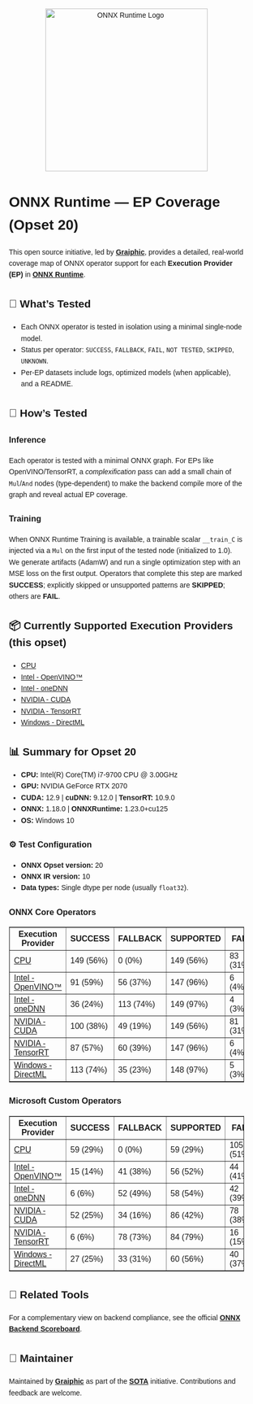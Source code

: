 <div style="font-family:Arial, sans-serif; line-height:1.6; max-width:900px; margin:auto; padding:20px;">

<p align="center">
  <img src="https://github.com/microsoft/onnxruntime/raw/main/docs/images/ONNX_Runtime_logo_dark.png" alt="ONNX Runtime Logo" width="320"/>
</p>

<h1>ONNX Runtime — EP Coverage (Opset 20)</h1>

<p>
  This open source initiative, led by <strong><a href="https://graiphic.io/" target="_blank">Graiphic</a></strong>, provides 
  a detailed, real-world coverage map of ONNX operator support for each <strong>Execution Provider (EP)</strong> in 
  <strong><a href="https://github.com/microsoft/onnxruntime" target="_blank">ONNX Runtime</a></strong>.
</p>

<h2>🧪 What’s Tested</h2>
<ul>
  <li>Each ONNX operator is tested in isolation using a minimal single-node model.</li>
  <li>Status per operator: <code>SUCCESS</code>, <code>FALLBACK</code>, <code>FAIL</code>, <code>NOT TESTED</code>, <code>SKIPPED</code>, <code>UNKNOWN</code>.</li>
  <li>Per-EP datasets include logs, optimized models (when applicable), and a README.</li>
</ul>

<h2>📐 How’s Tested</h2>
<h3>Inference</h3>
<p>
  Each operator is tested with a minimal ONNX graph. For EPs like OpenVINO/TensorRT, a <em>complexification</em> pass can add a small chain
  of <code>Mul</code>/<code>And</code> nodes (type-dependent) to make the backend compile more of the graph and reveal actual EP coverage.
</p>
<h3>Training</h3>
<p>
  When ONNX Runtime Training is available, a trainable scalar <code>__train_C</code> is injected via a <code>Mul</code> on the first input of the tested node (initialized to 1.0).
  We generate artifacts (AdamW) and run a single optimization step with an MSE loss on the first output. Operators that complete this step are marked <strong>SUCCESS</strong>;
  explicitly skipped or unsupported patterns are <strong>SKIPPED</strong>; others are <strong>FAIL</strong>.
</p>

<h2>📦 Currently Supported Execution Providers (this opset)</h2>
<ul>
<li><a href="./CPU/" target="_blank">CPU</a></li>
<li><a href="./Intel%20-%20OpenVINO%E2%84%A2/" target="_blank">Intel - OpenVINO™</a></li>
<li><a href="./Intel%20-%20oneDNN/" target="_blank">Intel - oneDNN</a></li>
<li><a href="./NVIDIA%20-%20CUDA/" target="_blank">NVIDIA - CUDA</a></li>
<li><a href="./NVIDIA%20-%20TensorRT/" target="_blank">NVIDIA - TensorRT</a></li>
<li><a href="./Windows%20-%20DirectML/" target="_blank">Windows - DirectML</a></li>
</ul>

<h2>📊 Summary for Opset 20</h2>
<ul>
  <li><strong>CPU:</strong> Intel(R) Core(TM) i7-9700 CPU @ 3.00GHz</li>
  <li><strong>GPU:</strong> NVIDIA GeForce RTX 2070</li>
  <li><strong>CUDA:</strong> 12.9 | <strong>cuDNN:</strong> 9.12.0 | <strong>TensorRT:</strong> 10.9.0</li>
  <li><strong>ONNX:</strong> 1.18.0 | <strong>ONNXRuntime:</strong> 1.23.0+cu125</li>
  <li><strong>OS:</strong> Windows 10</li>
</ul>

<h3>⚙️ Test Configuration</h3>
<ul>
  <li><strong>ONNX Opset version:</strong> 20</li>
  <li><strong>ONNX IR version:</strong> 10</li>
  <li><strong>Data types:</strong> Single dtype per node (usually <code>float32</code>).</li>
</ul>
<h3>ONNX Core Operators</h3>
<table border="1" cellpadding="6" cellspacing="0">
  <thead>
    <tr>
      <th>Execution Provider</th>
      <th>SUCCESS</th>
      <th>FALLBACK</th>
      <th>SUPPORTED</th>
      <th>FAIL</th>
      <th>NOT TESTED</th>
      <th>SKIPPED</th>
      <th>Training</th>
    </tr>
  </thead>
  <tbody>
<tr><td><a href="./CPU/" target="_blank">CPU</a></td><td>149 (56%)</td><td>0 (0%)</td><td>149 (56%)</td><td>83 (31%)</td><td>0 (0%)</td><td>34 (13%)</td><td><strong>41 (27%)</strong></td></tr>
<tr><td><a href="./Intel%20-%20OpenVINO%E2%84%A2/" target="_blank">Intel - OpenVINO™</a></td><td>91 (59%)</td><td>56 (37%)</td><td>147 (96%)</td><td>6 (4%)</td><td>0 (0%)</td><td>0 (0%)</td><td><strong>0 (0%)</strong></td></tr>
<tr><td><a href="./Intel%20-%20oneDNN/" target="_blank">Intel - oneDNN</a></td><td>36 (24%)</td><td>113 (74%)</td><td>149 (97%)</td><td>4 (3%)</td><td>0 (0%)</td><td>0 (0%)</td><td><strong>0 (0%)</strong></td></tr>
<tr><td><a href="./NVIDIA%20-%20CUDA/" target="_blank">NVIDIA - CUDA</a></td><td>100 (38%)</td><td>49 (19%)</td><td>149 (56%)</td><td>81 (31%)</td><td>0 (0%)</td><td>34 (13%)</td><td><strong>43 (28%)</strong></td></tr>
<tr><td><a href="./NVIDIA%20-%20TensorRT/" target="_blank">NVIDIA - TensorRT</a></td><td>87 (57%)</td><td>60 (39%)</td><td>147 (96%)</td><td>6 (4%)</td><td>0 (0%)</td><td>0 (0%)</td><td><strong>0 (0%)</strong></td></tr>
<tr><td><a href="./Windows%20-%20DirectML/" target="_blank">Windows - DirectML</a></td><td>113 (74%)</td><td>35 (23%)</td><td>148 (97%)</td><td>5 (3%)</td><td>0 (0%)</td><td>0 (0%)</td><td><strong>0 (0%)</strong></td></tr>
</tbody></table>
<h3>Microsoft Custom Operators</h3>
<table border="1" cellpadding="6" cellspacing="0">
  <thead>
    <tr>
      <th>Execution Provider</th>
      <th>SUCCESS</th>
      <th>FALLBACK</th>
      <th>SUPPORTED</th>
      <th>FAIL</th>
      <th>NOT TESTED</th>
      <th>SKIPPED</th>
      <th>Training</th>
    </tr>
  </thead>
  <tbody>
<tr><td><a href="./CPU/" target="_blank">CPU</a></td><td>59 (29%)</td><td>0 (0%)</td><td>59 (29%)</td><td>105 (51%)</td><td>7 (3%)</td><td>36 (17%)</td><td><strong>7 (7%)</strong></td></tr>
<tr><td><a href="./Intel%20-%20OpenVINO%E2%84%A2/" target="_blank">Intel - OpenVINO™</a></td><td>15 (14%)</td><td>41 (38%)</td><td>56 (52%)</td><td>44 (41%)</td><td>7 (7%)</td><td>0 (0%)</td><td><strong>0 (0%)</strong></td></tr>
<tr><td><a href="./Intel%20-%20oneDNN/" target="_blank">Intel - oneDNN</a></td><td>6 (6%)</td><td>52 (49%)</td><td>58 (54%)</td><td>42 (39%)</td><td>7 (7%)</td><td>0 (0%)</td><td><strong>0 (0%)</strong></td></tr>
<tr><td><a href="./NVIDIA%20-%20CUDA/" target="_blank">NVIDIA - CUDA</a></td><td>52 (25%)</td><td>34 (16%)</td><td>86 (42%)</td><td>78 (38%)</td><td>7 (3%)</td><td>36 (17%)</td><td><strong>7 (7%)</strong></td></tr>
<tr><td><a href="./NVIDIA%20-%20TensorRT/" target="_blank">NVIDIA - TensorRT</a></td><td>6 (6%)</td><td>78 (73%)</td><td>84 (79%)</td><td>16 (15%)</td><td>7 (7%)</td><td>0 (0%)</td><td><strong>0 (0%)</strong></td></tr>
<tr><td><a href="./Windows%20-%20DirectML/" target="_blank">Windows - DirectML</a></td><td>27 (25%)</td><td>33 (31%)</td><td>60 (56%)</td><td>40 (37%)</td><td>7 (7%)</td><td>0 (0%)</td><td><strong>0 (0%)</strong></td></tr>
</tbody></table>

<h2>🧭 Related Tools</h2>
<p>
  For a complementary view on backend compliance, see the official
  <a href="https://onnx.ai/backend-scoreboard/" target="_blank"><strong>ONNX Backend Scoreboard</strong></a>.
</p>

<h2>🤝 Maintainer</h2>
<p>
  Maintained by <strong><a href="https://graiphic.io/" target="_blank">Graiphic</a></strong> as part of the
  <a href="https://graiphic.io/download/" target="_blank"><strong>SOTA</strong></a> initiative.
  Contributions and feedback are welcome.
</p>

</div>